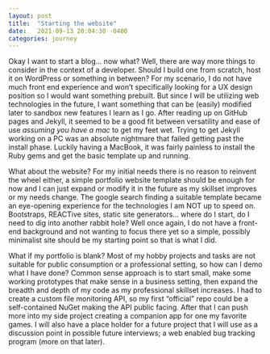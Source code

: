 ```yaml
---
layout: post
title:  "Starting the website"
date:   2021-09-13 20:04:30 -0400
categories: journey
---
```

Okay I want to start a blog… now what? Well, there are way more things to consider in the context of a developer. Should I build one from scratch, host it on WordPress or something in between? For my scenario, I do not have much front end experience and won’t specifically looking for a UX design position so I would want something prebuilt. But since I will be utilizing web technologies in the future, I want something that can be (easily) modified later to sandbox new features I learn as I go. After reading up on GitHub pages and Jekyll, it seemed to be a good fit between versatility and ease of use *assuming you have a mac* to get my feet wet. Trying to get Jekyll working on a PC was an absolute nightmare that failed getting past the install phase. Luckily having a MacBook, it was fairly painless to install the Ruby gems and get the basic template up and running.

What about the website? For my initial needs there is no reason to reinvent the wheel either, a simple portfolio website template should be enough for now and I can just expand or modify it in the future as my skillset improves or my needs change. The google search finding a suitable template became an eye-opening experience for the technologies I am NOT up to speed on. Bootstraps, REACTive sites, static site generators… where do I start, do I need to dig into another rabbit hole? Well once again, I do not have a front-end background and not wanting to focus there yet so a simple, possibly minimalist site should be my starting point so that is what I did.

What if my portfolio is blank? Most of my hobby projects and tasks are not suitable for public consumption or a professional setting, so how can I demo what I have done?  Common sense approach is to start small, make some working prototypes that make sense in a business setting, then expand the breadth and depth of my code as my professional skillset increases.  I had to create a custom file monitoring API, so my first “official” repo could be a self-contained NuGet making the API public facing.  After that I can push more into my side project creating a companion app for one my favorite games.  I will also have a place holder for a future project that I will use as a discussion point in possible future interviews; a web enabled bug tracking program (more on that later).
